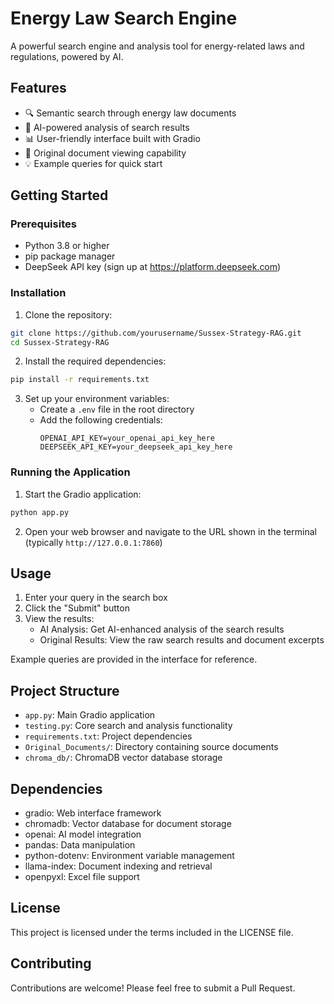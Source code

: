 # Energy Law Search Engine

A powerful search engine and analysis tool for energy-related laws and regulations, powered by AI.

## Features

- 🔍 Semantic search through energy law documents
- 🤖 AI-powered analysis of search results
- 📊 User-friendly interface built with Gradio
- 📑 Original document viewing capability
- 💡 Example queries for quick start

## Getting Started

### Prerequisites

- Python 3.8 or higher
- pip package manager
- DeepSeek API key (sign up at https://platform.deepseek.com)

### Installation

1. Clone the repository:

```bash
git clone https://github.com/yourusername/Sussex-Strategy-RAG.git
cd Sussex-Strategy-RAG
```

2. Install the required dependencies:

```bash
pip install -r requirements.txt
```

3. Set up your environment variables:
   - Create a `.env` file in the root directory
   - Add the following credentials:
     ```
     OPENAI_API_KEY=your_openai_api_key_here
     DEEPSEEK_API_KEY=your_deepseek_api_key_here
     ```

### Running the Application

1. Start the Gradio application:

```bash
python app.py
```

2. Open your web browser and navigate to the URL shown in the terminal (typically `http://127.0.0.1:7860`)

## Usage

1. Enter your query in the search box
2. Click the "Submit" button
3. View the results:
   - AI Analysis: Get AI-enhanced analysis of the search results
   - Original Results: View the raw search results and document excerpts

Example queries are provided in the interface for reference.

## Project Structure

- `app.py`: Main Gradio application
- `testing.py`: Core search and analysis functionality
- `requirements.txt`: Project dependencies
- `Original_Documents/`: Directory containing source documents
- `chroma_db/`: ChromaDB vector database storage

## Dependencies

- gradio: Web interface framework
- chromadb: Vector database for document storage
- openai: AI model integration
- pandas: Data manipulation
- python-dotenv: Environment variable management
- llama-index: Document indexing and retrieval
- openpyxl: Excel file support

## License

This project is licensed under the terms included in the LICENSE file.

## Contributing

Contributions are welcome! Please feel free to submit a Pull Request.
